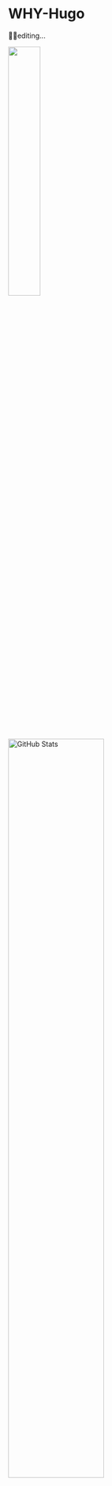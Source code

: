 # WHY-Hugo

😶‍🌫️editing...

<p>
    <img width="36%" src="https://github-readme-stats.vercel.app/api/top-langs/?username=WHY-Hugo&layout=compact&theme=chartreuse-dark">
    &nbsp;&nbsp;
    <img width="62%" src="https://github-readme-stats.vercel.app/api?username=WHY-Hugo&count_private=true&show_icons=true&bg_color=90,DAFFEF,FCFFFD" alt="GitHub Stats">
</p>